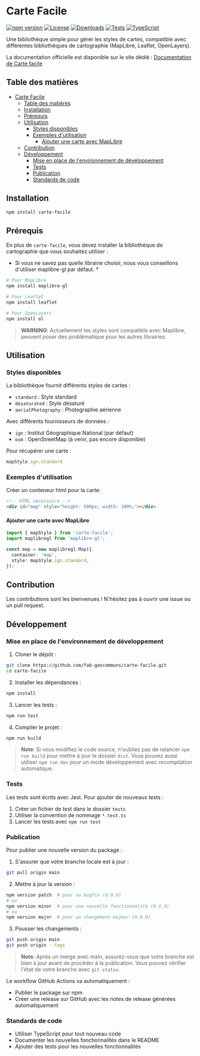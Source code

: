 # Carte Facile

[![npm version](https://img.shields.io/npm/v/carte-facile.svg)](https://www.npmjs.com/package/carte-facile)
[![License](https://img.shields.io/npm/l/carte-facile.svg)](https://github.com/fab-geocommuns/carte-facile/blob/main/LICENSE)
[![Downloads](https://img.shields.io/npm/dm/carte-facile.svg)](https://www.npmjs.com/package/carte-facile)
[![Tests](https://github.com/fab-geocommuns/carte-facile/workflows/Tests/badge.svg)](https://github.com/fab-geocommuns/carte-facile/actions)
[![TypeScript](https://img.shields.io/badge/TypeScript-Ready-blue.svg)](https://www.typescriptlang.org/)

Une bibliothèque simple pour gérer les styles de cartes, compatible avec différentes bibliothèques de cartographie (MapLibre, Leaflet, OpenLayers).

La documentation officielle est disponible sur le site dédié : [Documentation de Carte facile](https://fab-geocommuns.github.io/carte-facile-site/)

## Table des matières

- [Carte Facile](#carte-facile)
  - [Table des matières](#table-des-matières)
  - [Installation](#installation)
  - [Prérequis](#prérequis)
  - [Utilisation](#utilisation)
    - [Styles disponibles](#styles-disponibles)
    - [Exemples d'utilisation](#exemples-dutilisation)
      - [Ajouter une carte avec MapLibre](#ajouter-une-carte-avec-maplibre)
  - [Contribution](#contribution)
  - [Développement](#développement)
    - [Mise en place de l'environnement de développement](#mise-en-place-de-lenvironnement-de-développement)
    - [Tests](#tests)
    - [Publication](#publication)
    - [Standards de code](#standards-de-code)

## Installation

```bash
npm install carte-facile
```

## Prérequis

En plus de `carte-facile`, vous devez installer la bibliothèque de cartographie que vous souhaitez utiliser :
* Si vous ne savez pas quelle librairie choisir, nous vous conseillons d'utiliser maplibre-gl par défaut. *

```bash
# Pour MapLibre
npm install maplibre-gl

# Pour Leaflet
npm install leaflet

# Pour OpenLayers
npm install ol
```

> **WARNING**: Actuellement les styles sont compatible avec Maplibre, peuvent poser des problématique pour les autres librairies.

## Utilisation

### Styles disponibles

La bibliothèque fournit différents styles de cartes :

- `standard` : Style standard
- `desaturated` : Style désaturé
- `aerialPhotography` : Photographie aérienne

Avec différents fournisseurs de données : 

- `ign` : Institut Géographique National (par défaut)
- `osm` : OpenStreetMap (à venir, pas encore disponible)

Pour récupérer une carte :

```typescript
mapStyle.ign.standard
```

### Exemples d'utilisation

Créer un conteneur html pour la carte:

```html
<!-- HTML nécessaire -->
<div id="map" style="height: 500px; width: 100%;"></div>
```

#### Ajouter une carte avec MapLibre

```typescript
import { mapStyle } from 'carte-facile';
import maplibregl from 'maplibre-gl';

const map = new maplibregl.Map({
  container: 'map',
  style: mapStyle.ign.standard,
});
```

## Contribution

Les contributions sont les bienvenues ! N'hésitez pas à ouvrir une issue ou un pull request.

## Développement

### Mise en place de l'environnement de développement

1. Cloner le dépôt :
```bash
git clone https://github.com/fab-geocommuns/carte-facile.git
cd carte-facile
```

2. Installer les dépendances :
```bash
npm install
```

3. Lancer les tests :
```bash
npm run test
```

4. Compiler le projet :
```bash
npm run build
```

> **Note**: Si vous modifiez le code source, n'oubliez pas de relancer `npm run build` pour mettre à jour le dossier `dist`. Vous pouvez aussi utiliser `npm run dev` pour un mode développement avec recompilation automatique.

### Tests

Les tests sont écrits avec Jest. Pour ajouter de nouveaux tests :

1. Créer un fichier de test dans le dossier `tests`
2. Utiliser la convention de nommage `*.test.ts`
3. Lancer les tests avec `npm run test`

### Publication

Pour publier une nouvelle version du package :

1. S'assurer que votre branche locale est à jour :
```bash
git pull origin main
```

2. Mettre à jour la version :
```bash
npm version patch  # pour un bugfix (0.0.X)
# ou
npm version minor  # pour une nouvelle fonctionnalité (0.X.0)
# ou
npm version major  # pour un changement majeur (X.0.0)
```

3. Pousser les changements :
```bash
git push origin main
git push origin --tags
```

> **Note**: Après un merge avec main, assurez-vous que votre branche est bien à jour avant de procéder à la publication. Vous pouvez vérifier l'état de votre branche avec `git status`.

Le workflow GitHub Actions va automatiquement :
- Publier le package sur npm
- Créer une release sur GitHub avec les notes de release générées automatiquement

### Standards de code

- Utiliser TypeScript pour tout nouveau code
- Documenter les nouvelles fonctionnalités dans le README
- Ajouter des tests pour les nouvelles fonctionnalités


